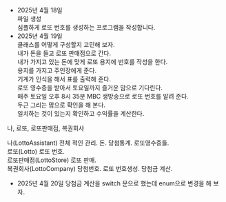 
- 2025년 4월 18일  
파일 생성  
심플하게 로또 번호를 생성하는 프로그램을 작성합니다.
- 2025년 4월 19일  
클래스를 어떻게 구성할지 고민해 보자.    
내가 돈을 들고 로또 판매점으로 간다.  
내가 가지고 있는 돈에 맞게 로또 용지에 번호를 작성을 한다.  
용지를 가지고 주인장에게 준다.  
기계가 인식을 해서 표를 출력해 준다.  
로또 영수증을 받아서 토요일까지 즐거운 맘으로 기다린다.  
매주 토요일 오후 8시 35분 MBC 생방송으로 로또 번호를 알려 준다.  
두근 그리는 맘으로 확인을 해 본다.  
일치하는 것이 있는지 확인하고 수익률을 계산한다.  

나, 로또, 로또판매점, 복권회사  

나(LottoAssistant) 전체 적인 관리. 돈. 당첨통계. 로또영수증들.  
로또(Lotto) 로또 번호.  
로또판매점(LottoStore) 로또 판매.  
복권회사(LottoCompany) 당첨번호.  로또 번호생성. 당첨금 계산.

- 2025년 4월 20일
당첨금 계산을 switch 문으로 했는데 enum으로 변경을 해 보자.




